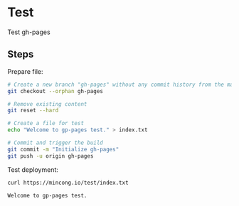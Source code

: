 # Test

Test gh-pages

## Steps

Prepare file:

```sh
# Create a new branch "gh-pages" without any commit history from the main branch
git checkout --orphan gh-pages

# Remove existing content
git reset --hard

# Create a file for test
echo "Welcome to gp-pages test." > index.txt

# Commit and trigger the build
git commit -m "Initialize gh-pages"
git push -u origin gh-pages
```

Test deployment:

```sh
curl https://mincong.io/test/index.txt
```
```
Welcome to gp-pages test.
```
